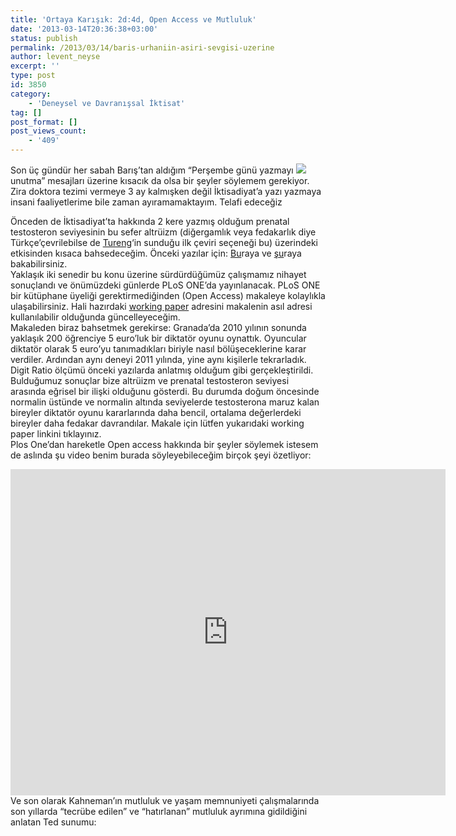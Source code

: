 ```yaml
---
title: 'Ortaya Karışık: 2d:4d, Open Access ve Mutluluk'
date: '2013-03-14T20:36:38+03:00'
status: publish
permalink: /2013/03/14/baris-urhaniin-asiri-sevgisi-uzerine
author: levent_neyse
excerpt: ''
type: post
id: 3850
category:
    - 'Deneysel ve Davranışsal İktisat'
tag: []
post_format: []
post_views_count:
    - '409'
---
```

Son üç gündür her sabah Barış’tan aldığım “Perşembe günü yazmayı ![](http://2.bp.blogspot.com/_CDczQyuNmvM/TJHMZyWDxcI/AAAAAAAAEi4/VZpcHWR5hxw/s1600/3minuteThesis_02.jpg)unutma” mesajları üzerine kısacık da olsa bir şeyler söylemem gerekiyor. Zira doktora tezimi vermeye 3 ay kalmışken değil İktisadiyat’a yazı yazmaya insani faaliyetlerime bile zaman ayıramamaktayım. Telafi edeceğiz  
  
Önceden de İktisadiyat’ta hakkında 2 kere yazmış olduğum prenatal testosteron seviyesinin bu sefer altrüizm (diğergamlık veya fedakarlık diye Türkçe’çevrilebilse de [Tureng](http://www.tureng.com)‘in sunduğu ilk çeviri seçeneği bu) üzerindeki etkisinden kısaca bahsedeceğim. Önceki yazılar için: [Bu](https://iktisadiyat.com/2012/02/24/testosteron-seviyesinin-kararlara-etkisi/)raya ve [şu](https://iktisadiyat.com/2012/04/13/prenatal-testosteron-seviyesinin-fizyolojik-davranissal-ve-bilissel-gelisime-etkileri-2/)raya bakabilirsiniz.  
Yaklaşık iki senedir bu konu üzerine sürdürdüğümüz çalışmamız nihayet sonuçlandı ve önümüzdeki günlerde PLoS ONE’da yayınlanacak. PLoS ONE bir kütüphane üyeliği gerektirmediğinden (Open Access) makaleye kolaylıkla ulaşabilirsiniz. Hali hazırdaki [working paper](http://www.chapman.edu/research-and-institutions/economic-science-institute/_files/WorkingPapers/branas-garza-second-to-fourth-digit-ratio.pdf) adresini makalenin asıl adresi kullanılabilir olduğunda güncelleyeceğim.  
Makaleden biraz bahsetmek gerekirse: Granada’da 2010 yılının sonunda yaklaşık 200 öğrenciye 5 euro’luk bir diktatör oyunu oynattık. Oyuncular diktatör olarak 5 euro’yu tanımadıkları biriyle nasıl bölüşeceklerine karar verdiler. Ardından aynı deneyi 2011 yılında, yine aynı kişilerle tekrarladık. Digit Ratio ölçümü önceki yazılarda anlatmış olduğum gibi gerçekleştirildi. Bulduğumuz sonuçlar bize altrüizm ve prenatal testosteron seviyesi arasında eğrisel bir ilişki olduğunu gösterdi. Bu durumda doğum öncesinde normalin üstünde ve normalin altında seviyelerde testosterona maruz kalan bireyler diktatör oyunu kararlarında daha bencil, ortalama değerlerdeki bireyler daha fedakar davrandılar. Makale için lütfen yukarıdaki working paper linkini tıklayınız.  
Plos One’dan hareketle Open access hakkında bir şeyler söylemek istesem de aslında şu video benim burada söyleyebileceğim birçok şeyi özetliyor:  
<iframe allow="accelerometer; autoplay; clipboard-write; encrypted-media; gyroscope; picture-in-picture; web-share" allowfullscreen="" frameborder="0" height="522" loading="lazy" referrerpolicy="strict-origin-when-cross-origin" src="https://www.youtube.com/embed/L5rVH1KGBCY?feature=oembed" title="Open Access Explained!" width="696"></iframe>  
Ve son olarak Kahneman’ın mutluluk ve yaşam memnuniyeti çalışmalarında son yıllarda “tecrübe edilen” ve “hatırlanan” mutluluk ayrımına gidildiğini anlatan Ted sunumu:  
<http://www.ted.com/talks/view/lang/en//id/779>